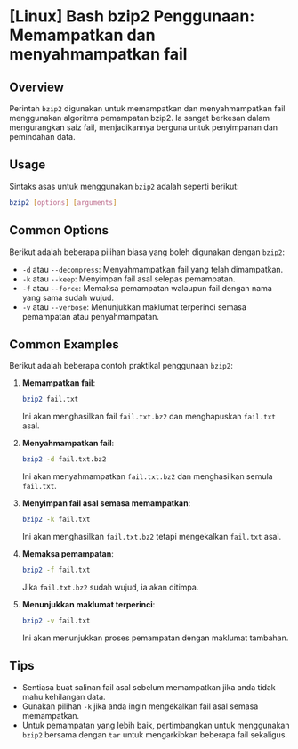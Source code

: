 # [Linux] Bash bzip2 Penggunaan: Memampatkan dan menyahmampatkan fail

## Overview
Perintah `bzip2` digunakan untuk memampatkan dan menyahmampatkan fail menggunakan algoritma pemampatan bzip2. Ia sangat berkesan dalam mengurangkan saiz fail, menjadikannya berguna untuk penyimpanan dan pemindahan data.

## Usage
Sintaks asas untuk menggunakan `bzip2` adalah seperti berikut:

```bash
bzip2 [options] [arguments]
```

## Common Options
Berikut adalah beberapa pilihan biasa yang boleh digunakan dengan `bzip2`:

- `-d` atau `--decompress`: Menyahmampatkan fail yang telah dimampatkan.
- `-k` atau `--keep`: Menyimpan fail asal selepas pemampatan.
- `-f` atau `--force`: Memaksa pemampatan walaupun fail dengan nama yang sama sudah wujud.
- `-v` atau `--verbose`: Menunjukkan maklumat terperinci semasa pemampatan atau penyahmampatan.

## Common Examples
Berikut adalah beberapa contoh praktikal penggunaan `bzip2`:

1. **Memampatkan fail**:
   ```bash
   bzip2 fail.txt
   ```
   Ini akan menghasilkan fail `fail.txt.bz2` dan menghapuskan `fail.txt` asal.

2. **Menyahmampatkan fail**:
   ```bash
   bzip2 -d fail.txt.bz2
   ```
   Ini akan menyahmampatkan `fail.txt.bz2` dan menghasilkan semula `fail.txt`.

3. **Menyimpan fail asal semasa memampatkan**:
   ```bash
   bzip2 -k fail.txt
   ```
   Ini akan menghasilkan `fail.txt.bz2` tetapi mengekalkan `fail.txt` asal.

4. **Memaksa pemampatan**:
   ```bash
   bzip2 -f fail.txt
   ```
   Jika `fail.txt.bz2` sudah wujud, ia akan ditimpa.

5. **Menunjukkan maklumat terperinci**:
   ```bash
   bzip2 -v fail.txt
   ```
   Ini akan menunjukkan proses pemampatan dengan maklumat tambahan.

## Tips
- Sentiasa buat salinan fail asal sebelum memampatkan jika anda tidak mahu kehilangan data.
- Gunakan pilihan `-k` jika anda ingin mengekalkan fail asal semasa memampatkan.
- Untuk pemampatan yang lebih baik, pertimbangkan untuk menggunakan `bzip2` bersama dengan `tar` untuk mengarkibkan beberapa fail sekaligus.